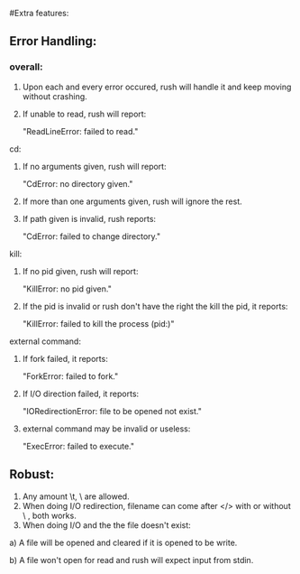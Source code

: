 
#Extra features:

## Error Handling:

### overall:
1. Upon each and every error occured, rush will handle it and keep moving without crashing.

2. If unable to read, rush will report:

	"ReadLineError: failed to read."

cd:
1. If no arguments given, rush will report:

	"CdError: no directory given."

2. If more than one arguments given, rush will ignore the rest.
3. If path given is invalid, rush reports:

	"CdError: failed to change directory."

kill:
1. If no pid given, rush will report:
	
	"KillError: no pid given."

2. If the pid is invalid or rush don't have the right the kill the pid, it reports:
	
	"KillError: failed to kill the process (pid:<pid number>)"

external command:
1. If fork failed, it reports:

	"ForkError: failed to fork."

2. If I/O direction failed, it reports:
	
	"IORedirectionError: file to be opened not exist."
3. external command may be invalid or useless:

	"ExecError: failed to execute."

## Robust:
1. Any amount \t, \ are allowed.
2. When doing I/O redirection, filename can come after </> with or without \ , both works.
3. When doing I/O and the the file doesn't exist:

a) A file will be opened and cleared if it is opened to be write.

b) A file won't open for read and rush will expect input from stdin.
